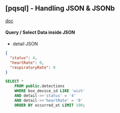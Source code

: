 ## [pqsql] - Handling JSON & JSONb

[doc](https://www.postgresql.org/docs/9.4/functions-json.html)

#### Query / Select Data inside JSON

* detail JSON 
```json
{
  "status": 4,
  "heartRate": 0,
  "respiratoryRate": 0
}
```

```sql
SELECT *
	FROM public.detections
	WHERE box_device_id LIKE 'wis%' 
	AND detail->>'status' = '4'
	AND detail->>'heartRate' = '0'
	ORDER BY occurred_at LIMIT 100;
```

